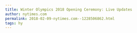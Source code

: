 ```yaml
---
title: Winter Olympics 2018 Opening Ceremony: Live Updates
author: nytimes.com
permalink: 2018-02-09-nytimes.com--1228506862.html
tags: hy
---
```


